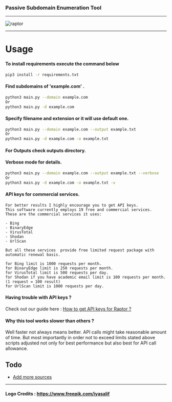 ### Passive Subdomain Enumeration Tool
---
![raptor](https://user-images.githubusercontent.com/39130214/110909816-fc04c180-8329-11eb-9344-d06f25458f61.png)

---

# Usage
#### To install requirements execute the command below

```sh
pip3 install -r requirements.txt  
```

#### Find subdomains of 'example.com' . 
```sh
python3 main.py --domain example.com
Or
python3 main.py -d example.com
```

#### Specify filename and extension  or it will use default one.

```sh
python3 main.py --domain example.com --output example.txt  
Or
python3 main.py -d example.com -o example.txt  
```
#### For Outputs check outputs directory.


#### Verbose mode for details.

```sh
python3 main.py --domain example.com --output example.txt --verbose
Or
python3 main.py -d example.com -o example.txt -v
```

#### API keys for commercial services.

```
For better results I highly encourage you to get API keys.
This software currently employs 19 free and commercial services.
These are the commercial services it uses:

- Bing
- BinaryEdge
- VirusTotal
- Shodan
- UrlScan

But all these services  provide free limited request package with automatic renewal basis.

for Bing limit is 1000 requests per month.
for BinaryEdge limit is 250 requests per month. 
for VirusTotal limit is 500 requests per day.
for Shodan if you have academic email limit is 100 requests per month. (1 request = 100 result)
for UrlScan limit is 1000 requests per day.

```
#### Having trouble with API keys ?
Check out our guide here :
[ How to get API keys for Raptor ? ](https://github.com/HJ23/Raptor/wiki)

#### Why this tool works slower than others ?
Well faster not always means better. API calls might take reasonable amount of time.
But most importantly in order not to exceed limits stated above scripts adjusted not only for best performance but also best
for API call allowance.

## Todo
- [ Add more sources ]()

----
#### Logo Credits : https://www.freepik.com/iyasalif
